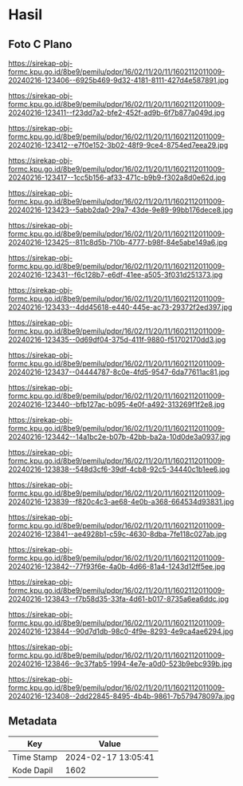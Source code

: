 # Hasil

## Foto C Plano

https://sirekap-obj-formc.kpu.go.id/8be9/pemilu/pdpr/16/02/11/20/11/1602112011009-20240216-123406--6925b469-9d32-4181-8111-427d4e587891.jpg

https://sirekap-obj-formc.kpu.go.id/8be9/pemilu/pdpr/16/02/11/20/11/1602112011009-20240216-123411--f23dd7a2-bfe2-452f-ad9b-6f7b877a049d.jpg

https://sirekap-obj-formc.kpu.go.id/8be9/pemilu/pdpr/16/02/11/20/11/1602112011009-20240216-123412--e7f0e152-3b02-48f9-9ce4-8754ed7eea29.jpg

https://sirekap-obj-formc.kpu.go.id/8be9/pemilu/pdpr/16/02/11/20/11/1602112011009-20240216-123417--1cc5b156-af33-471c-b9b9-f302a8d0e62d.jpg

https://sirekap-obj-formc.kpu.go.id/8be9/pemilu/pdpr/16/02/11/20/11/1602112011009-20240216-123423--5abb2da0-29a7-43de-9e89-99bb176dece8.jpg

https://sirekap-obj-formc.kpu.go.id/8be9/pemilu/pdpr/16/02/11/20/11/1602112011009-20240216-123425--811c8d5b-710b-4777-b98f-84e5abe149a6.jpg

https://sirekap-obj-formc.kpu.go.id/8be9/pemilu/pdpr/16/02/11/20/11/1602112011009-20240216-123431--f6c128b7-e6df-41ee-a505-3f031d251373.jpg

https://sirekap-obj-formc.kpu.go.id/8be9/pemilu/pdpr/16/02/11/20/11/1602112011009-20240216-123433--4dd45618-e440-445e-ac73-29372f2ed397.jpg

https://sirekap-obj-formc.kpu.go.id/8be9/pemilu/pdpr/16/02/11/20/11/1602112011009-20240216-123435--0d69df04-375d-411f-9880-f51702170dd3.jpg

https://sirekap-obj-formc.kpu.go.id/8be9/pemilu/pdpr/16/02/11/20/11/1602112011009-20240216-123437--04444787-8c0e-4fd5-9547-6da77611ac81.jpg

https://sirekap-obj-formc.kpu.go.id/8be9/pemilu/pdpr/16/02/11/20/11/1602112011009-20240216-123440--bfb127ac-b095-4e0f-a492-313269f1f2e8.jpg

https://sirekap-obj-formc.kpu.go.id/8be9/pemilu/pdpr/16/02/11/20/11/1602112011009-20240216-123442--14a1bc2e-b07b-42bb-ba2a-10d0de3a0937.jpg

https://sirekap-obj-formc.kpu.go.id/8be9/pemilu/pdpr/16/02/11/20/11/1602112011009-20240216-123838--548d3cf6-39df-4cb8-92c5-34440c1b1ee6.jpg

https://sirekap-obj-formc.kpu.go.id/8be9/pemilu/pdpr/16/02/11/20/11/1602112011009-20240216-123839--f820c4c3-ae68-4e0b-a368-664534d93831.jpg

https://sirekap-obj-formc.kpu.go.id/8be9/pemilu/pdpr/16/02/11/20/11/1602112011009-20240216-123841--ae4928b1-c59c-4630-8dba-7fe118c027ab.jpg

https://sirekap-obj-formc.kpu.go.id/8be9/pemilu/pdpr/16/02/11/20/11/1602112011009-20240216-123842--77f93f6e-4a0b-4d66-81a4-1243d12ff5ee.jpg

https://sirekap-obj-formc.kpu.go.id/8be9/pemilu/pdpr/16/02/11/20/11/1602112011009-20240216-123843--f7b58d35-33fa-4d61-b017-8735a6ea6ddc.jpg

https://sirekap-obj-formc.kpu.go.id/8be9/pemilu/pdpr/16/02/11/20/11/1602112011009-20240216-123844--90d7d1db-98c0-4f9e-8293-4e9ca4ae6294.jpg

https://sirekap-obj-formc.kpu.go.id/8be9/pemilu/pdpr/16/02/11/20/11/1602112011009-20240216-123846--9c37fab5-1994-4e7e-a0d0-523b9ebc939b.jpg

https://sirekap-obj-formc.kpu.go.id/8be9/pemilu/pdpr/16/02/11/20/11/1602112011009-20240216-123408--2dd22845-8495-4b4b-9861-7b579478097a.jpg


## Metadata

| Key        | Value               |
| ---------- | ------------------- |
| Time Stamp | 2024-02-17 13:05:41 |
| Kode Dapil | 1602                |



